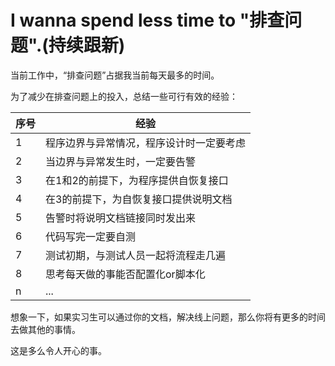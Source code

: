 # I wanna spend less time to "排查问题".(持续跟新)

当前工作中，“排查问题”占据我当前每天最多的时间。

为了减少在排查问题上的投入，总结一些可行有效的经验：

| 序号 | 经验 |
| - | - |
| 1 | 程序边界与异常情况，程序设计时一定要考虑 |
| 2 | 当边界与异常发生时，一定要告警 |
| 3 | 在1和2的前提下，为程序提供自恢复接口 |
| 4 | 在3的前提下，为自恢复接口提供说明文档 |
| 5 | 告警时将说明文档链接同时发出来 |
| 6 | 代码写完一定要自测 |
| 7 | 测试初期，与测试人员一起将流程走几遍 |
| 8 | 思考每天做的事能否配置化or脚本化 |
| n | ... |

想象一下，如果实习生可以通过你的文档，解决线上问题，那么你将有更多的时间去做其他的事情。

这是多么令人开心的事。


